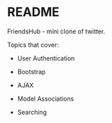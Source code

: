 # README

FriendsHub - mini clone of twitter. 

Topics that cover:

* User Authentication

* Bootstrap

* AJAX

* Model Associations

* Searching


